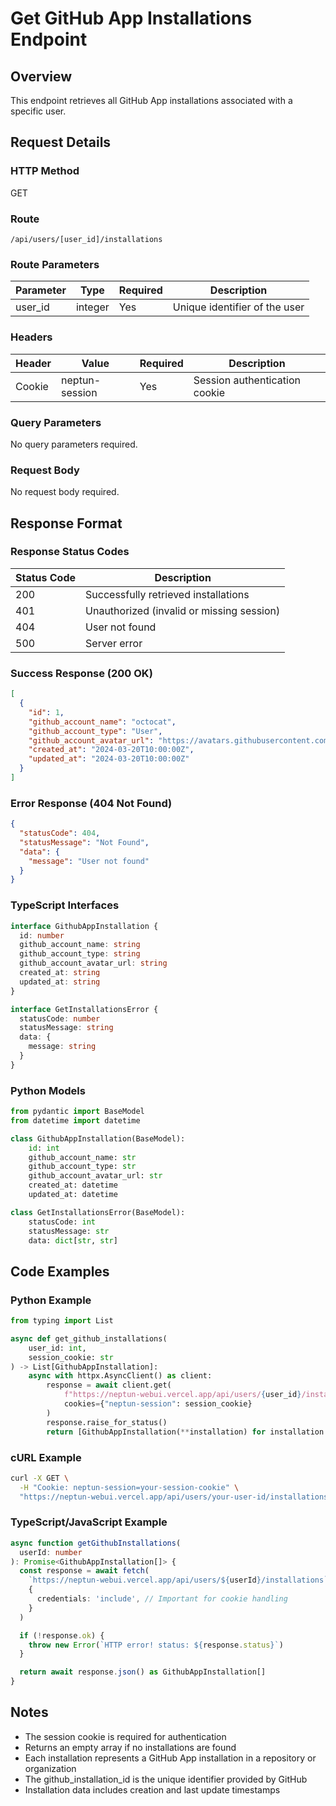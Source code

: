 # Get GitHub App Installations Endpoint

## Overview

This endpoint retrieves all GitHub App installations associated with a specific user.

## Request Details

### HTTP Method

GET

### Route

`/api/users/[user_id]/installations`

### Route Parameters

| Parameter | Type    | Required | Description                   |
| --------- | ------- | -------- | ----------------------------- |
| user_id   | integer | Yes      | Unique identifier of the user |

### Headers

| Header | Value          | Required | Description                   |
| ------ | -------------- | -------- | ----------------------------- |
| Cookie | neptun-session | Yes      | Session authentication cookie |

### Query Parameters

No query parameters required.

### Request Body

No request body required.

## Response Format

### Response Status Codes

| Status Code | Description                               |
| ----------- | ----------------------------------------- |
| 200         | Successfully retrieved installations      |
| 401         | Unauthorized (invalid or missing session) |
| 404         | User not found                            |
| 500         | Server error                              |

### Success Response (200 OK)

```json
[
  {
    "id": 1,
    "github_account_name": "octocat",
    "github_account_type": "User",
    "github_account_avatar_url": "https://avatars.githubusercontent.com/u/123456?v=4",
    "created_at": "2024-03-20T10:00:00Z",
    "updated_at": "2024-03-20T10:00:00Z"
  }
]
```

### Error Response (404 Not Found)

```json
{
  "statusCode": 404,
  "statusMessage": "Not Found",
  "data": {
    "message": "User not found"
  }
}
```

### TypeScript Interfaces

```typescript
interface GithubAppInstallation {
  id: number
  github_account_name: string
  github_account_type: string
  github_account_avatar_url: string
  created_at: string
  updated_at: string
}

interface GetInstallationsError {
  statusCode: number
  statusMessage: string
  data: {
    message: string
  }
}
```

### Python Models

```python
from pydantic import BaseModel
from datetime import datetime

class GithubAppInstallation(BaseModel):
    id: int
    github_account_name: str
    github_account_type: str
    github_account_avatar_url: str
    created_at: datetime
    updated_at: datetime

class GetInstallationsError(BaseModel):
    statusCode: int
    statusMessage: str
    data: dict[str, str]
```

## Code Examples

### Python Example

```python
from typing import List

async def get_github_installations(
    user_id: int,
    session_cookie: str
) -> List[GithubAppInstallation]:
    async with httpx.AsyncClient() as client:
        response = await client.get(
            f"https://neptun-webui.vercel.app/api/users/{user_id}/installations",
            cookies={"neptun-session": session_cookie}
        )
        response.raise_for_status()
        return [GithubAppInstallation(**installation) for installation in response.json()]
```

### cURL Example

```bash
curl -X GET \
  -H "Cookie: neptun-session=your-session-cookie" \
  "https://neptun-webui.vercel.app/api/users/your-user-id/installations"
```

### TypeScript/JavaScript Example

```typescript
async function getGithubInstallations(
  userId: number
): Promise<GithubAppInstallation[]> {
  const response = await fetch(
    `https://neptun-webui.vercel.app/api/users/${userId}/installations`,
    {
      credentials: 'include', // Important for cookie handling
    }
  )

  if (!response.ok) {
    throw new Error(`HTTP error! status: ${response.status}`)
  }

  return await response.json() as GithubAppInstallation[]
}
```

## Notes

- The session cookie is required for authentication
- Returns an empty array if no installations are found
- Each installation represents a GitHub App installation in a repository or organization
- The github_installation_id is the unique identifier provided by GitHub
- Installation data includes creation and last update timestamps
